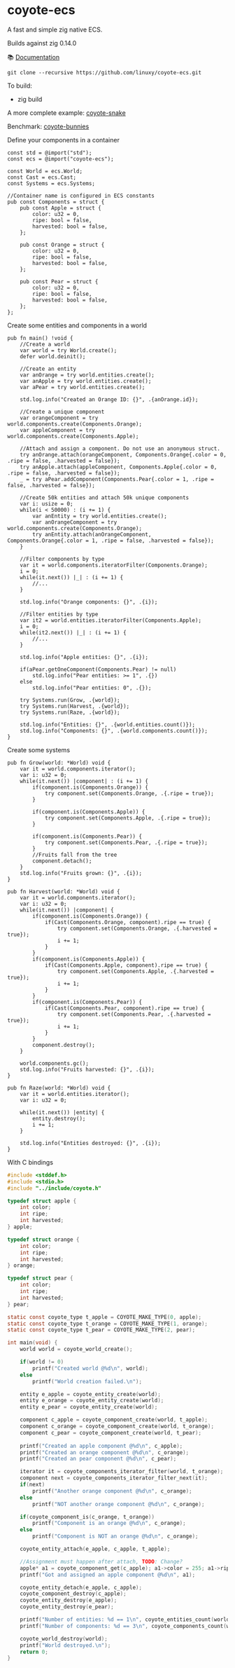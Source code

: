 # coyote-ecs
A fast and simple zig native ECS.

Builds against zig 0.14.0

📚 [Documentation](https://linuxy.github.io/coyote-ecs/docs/)

```git clone --recursive https://github.com/linuxy/coyote-ecs.git```

To build:
* zig build

A more complete example:
[coyote-snake](https://github.com/linuxy/coyote-snake)

Benchmark:
[coyote-bunnies](https://github.com/linuxy/coyote-bunnies)

Define your components in a container
```zig
const std = @import("std");
const ecs = @import("coyote-ecs");

const World = ecs.World;
const Cast = ecs.Cast;
const Systems = ecs.Systems;

//Container name is configured in ECS constants
pub const Components = struct {
    pub const Apple = struct {
        color: u32 = 0,
        ripe: bool = false,
        harvested: bool = false,
    };

    pub const Orange = struct {
        color: u32 = 0,
        ripe: bool = false,
        harvested: bool = false,
    };

    pub const Pear = struct {
        color: u32 = 0,
        ripe: bool = false,
        harvested: bool = false,
    };
};
```

Create some entities and components in a world
```zig
pub fn main() !void {
    //Create a world
    var world = try World.create();
    defer world.deinit();
    
    //Create an entity
    var anOrange = try world.entities.create();
    var anApple = try world.entities.create();
    var aPear = try world.entities.create();

    std.log.info("Created an Orange ID: {}", .{anOrange.id});

    //Create a unique component
    var orangeComponent = try world.components.create(Components.Orange);
    var appleComponent = try world.components.create(Components.Apple);

    //Attach and assign a component. Do not use an anonymous struct.
    try anOrange.attach(orangeComponent, Components.Orange{.color = 0, .ripe = false, .harvested = false});
    try anApple.attach(appleComponent, Components.Apple{.color = 0, .ripe = false, .harvested = false});
    _ = try aPear.addComponent(Components.Pear{.color = 1, .ripe = false, .harvested = false});

    //Create 50k entities and attach 50k unique components
    var i: usize = 0;
    while(i < 50000) : (i += 1) {
        var anEntity = try world.entities.create();
        var anOrangeComponent = try world.components.create(Components.Orange);
        try anEntity.attach(anOrangeComponent, Components.Orange{.color = 1, .ripe = false, .harvested = false});
    }

    //Filter components by type
    var it = world.components.iteratorFilter(Components.Orange);
    i = 0;
    while(it.next()) |_| : (i += 1) {
        //...
    }

    std.log.info("Orange components: {}", .{i});

    //Filter entities by type
    var it2 = world.entities.iteratorFilter(Components.Apple);
    i = 0;
    while(it2.next()) |_| : (i += 1) {
        //...
    }

    std.log.info("Apple entities: {}", .{i});

    if(aPear.getOneComponent(Components.Pear) != null)
        std.log.info("Pear entities: >= 1", .{})
    else
        std.log.info("Pear entities: 0", .{});

    try Systems.run(Grow, .{world});
    try Systems.run(Harvest, .{world});
    try Systems.run(Raze, .{world});

    std.log.info("Entities: {}", .{world.entities.count()});
    std.log.info("Components: {}", .{world.components.count()});
}
```

Create some systems
```zig
pub fn Grow(world: *World) void {
    var it = world.components.iterator();
    var i: u32 = 0;
    while(it.next()) |component| : (i += 1) {
        if(component.is(Components.Orange)) {
            try component.set(Components.Orange, .{.ripe = true});
        }

        if(component.is(Components.Apple)) {
            try component.set(Components.Apple, .{.ripe = true});
        }

        if(component.is(Components.Pear)) {
            try component.set(Components.Pear, .{.ripe = true});
        }
        //Fruits fall from the tree
        component.detach();
    }
    std.log.info("Fruits grown: {}", .{i});
}

pub fn Harvest(world: *World) void {
    var it = world.components.iterator();
    var i: u32 = 0;
    while(it.next()) |component| {
        if(component.is(Components.Orange)) {
            if(Cast(Components.Orange, component).ripe == true) {
                try component.set(Components.Orange, .{.harvested = true});
                i += 1;
            }
        }
        if(component.is(Components.Apple)) {
            if(Cast(Components.Apple, component).ripe == true) {
                try component.set(Components.Apple, .{.harvested = true});
                i += 1;
            }
        }
        if(component.is(Components.Pear)) {
            if(Cast(Components.Pear, component).ripe == true) {
                try component.set(Components.Pear, .{.harvested = true});
                i += 1;
            }
        }
        component.destroy();
    }
    
    world.components.gc();
    std.log.info("Fruits harvested: {}", .{i});
}

pub fn Raze(world: *World) void {
    var it = world.entities.iterator();
    var i: u32 = 0;

    while(it.next()) |entity| {
        entity.destroy();
        i += 1;
    }

    std.log.info("Entities destroyed: {}", .{i});
}
```

With C bindings
```c
#include <stddef.h>
#include <stdio.h>
#include "../include/coyote.h"

typedef struct apple {
    int color;
    int ripe;
    int harvested;
} apple;

typedef struct orange {
    int color;
    int ripe;
    int harvested;
} orange;

typedef struct pear {
    int color;
    int ripe;
    int harvested;
} pear;

static const coyote_type t_apple = COYOTE_MAKE_TYPE(0, apple);
static const coyote_type t_orange = COYOTE_MAKE_TYPE(1, orange);
static const coyote_type t_pear = COYOTE_MAKE_TYPE(2, pear);

int main(void) {
    world world = coyote_world_create();

    if(world != 0)
        printf("Created world @%d\n", world);
    else
        printf("World creation failed.\n");

    entity e_apple = coyote_entity_create(world);
    entity e_orange = coyote_entity_create(world);
    entity e_pear = coyote_entity_create(world);

    component c_apple = coyote_component_create(world, t_apple);
    component c_orange = coyote_component_create(world, t_orange);
    component c_pear = coyote_component_create(world, t_pear);
 
    printf("Created an apple component @%d\n", c_apple);
    printf("Created an orange component @%d\n", c_orange);
    printf("Created an pear component @%d\n", c_pear);

    iterator it = coyote_components_iterator_filter(world, t_orange);
    component next = coyote_components_iterator_filter_next(it);
    if(next)
        printf("Another orange component @%d\n", c_orange);
    else
        printf("NOT another orange component @%d\n", c_orange);

    if(coyote_component_is(c_orange, t_orange))
        printf("Component is an orange @%d\n", c_orange);
    else
        printf("Component is NOT an orange @%d\n", c_orange);

    coyote_entity_attach(e_apple, c_apple, t_apple);

    //Assignment must happen after attach, TODO: Change?
    apple* a1 = coyote_component_get(c_apple); a1->color = 255; a1->ripe = 0; a1->harvested = 0;
    printf("Got and assigned an apple component @%d\n", a1);

    coyote_entity_detach(e_apple, c_apple);
    coyote_component_destroy(c_apple);
    coyote_entity_destroy(e_apple);
    coyote_entity_destroy(e_pear);

    printf("Number of entities: %d == 1\n", coyote_entities_count(world));
    printf("Number of components: %d == 3\n", coyote_components_count(world));

    coyote_world_destroy(world);
    printf("World destroyed.\n");
    return 0;
}
```
